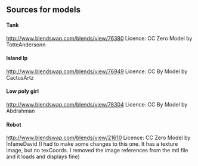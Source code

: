 ## Sources for models

#### Tank

http://www.blendswap.com/blends/view/76380
Licence: CC Zero
Model by TotteAndersonn

#### Island lp

http://www.blendswap.com/blends/view/76949
Licence: CC By
Model by CactusArtz

#### Low poly girl

http://www.blendswap.com/blends/view/78304
Licence: CC By
Model by Abdrahman

#### Robot

http://www.blendswap.com/blends/view/21610
Licence: CC Zero
Model by InfameDavid
(I had to make some changes to this one. It has a texture image, but no texCoords. I removed the image references from the mtl file and it loads and displays fine)